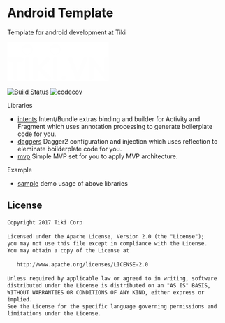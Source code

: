 Android Template
================

Template for android development at Tiki

![Logo](logo.png)

[![Build Status](https://travis-ci.org/tikivn/android-template.svg?branch=master)](https://travis-ci.org/tikivn/android-template)
[![codecov](https://codecov.io/gh/tikivn/android-template/branch/master/graph/badge.svg)](https://codecov.io/gh/tikivn/android-template)

Libraries
 
 * [intents](./intents) Intent/Bundle extras binding and builder for Activity and Fragment which uses annotation processing to generate boilerplate code for you.
 * [daggers](./daggers) Dagger2 configuration and injection which uses reflection to eleminate boilderplate code for you.
 * [mvp](./mvp) Simple MVP set for you to apply MVP architecture.

Example

 * [sample](./sample) demo usage of above libraries
 
License
-------

    Copyright 2017 Tiki Corp

    Licensed under the Apache License, Version 2.0 (the "License");
    you may not use this file except in compliance with the License.
    You may obtain a copy of the License at

       http://www.apache.org/licenses/LICENSE-2.0

    Unless required by applicable law or agreed to in writing, software
    distributed under the License is distributed on an "AS IS" BASIS,
    WITHOUT WARRANTIES OR CONDITIONS OF ANY KIND, either express or implied.
    See the License for the specific language governing permissions and
    limitations under the License.
